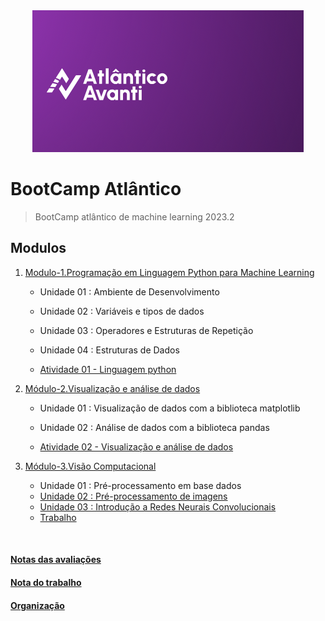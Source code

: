 <div align='center'>
    <img src="Imagens/Atlantico.png">
</div>

# BootCamp Atlântico

> BootCamp atlântico de machine learning 2023.2 

## Modulos

1. [Modulo-1.Programação em Linguagem Python para Machine Learning](/Modulo-1.Programação%20em%20Linguagem%20Python%20para%20Machine%20Learning/)
   
   * Unidade 01 : Ambiente de Desenvolvimento
   
   * Unidade 02 : Variáveis e tipos de dados
   
   * Unidade 03 : Operadores e Estruturas de Repetição
   
   * Unidade 04 : Estruturas de Dados

   * [Atividade 01 - Linguagem python](/Modulo-1.Programação%20em%20Linguagem%20Python%20para%20Machine%20Learning/Atividade/Atividade.ipynb)
2. [Módulo-2.Visualização e análise de dados](/Modulo-2.Visualização%20e%20análise%20de%20dados/)
   
   * Unidade 01 : Visualização de dados com a biblioteca matplotlib

   * Unidade 02 : Análise de dados com a biblioteca pandas

   * [Atividade 02 - Visualização e análise de dados](/Modulo-2.Visualização%20e%20análise%20de%20dados/Atividade/Atividade.ipynb)

3. [Módulo-3.Visão Computacional](/Modulo-3.Visão%20Computacional/)
   * Unidade 01 : Pré-processamento em base dados
   * [Unidade 02 : Pré-processamento de imagens](/Modulo-3.Visão%20Computacional/Unidade02.Pre-processamento%20de%20imagens/)
   * [Unidade 03 : Introdução a Redes Neurais Convolucionais](/Modulo-3.Visão%20Computacional/Unidade03.Introdução%20a%20Redes%20Neurais%20Convolucionais/)
   * [Trabalho](https://github.com/Bootcamp-Atlantico-Machine-Learning)


&nbsp;

#### [Notas das avaliações](/Imagens/HistoricoNotas/NotaDasAvaliações.png)

#### [Nota do trabalho]()

#### [Organização](https://github.com/Bootcamp-Atlantico-Machine-Learning)